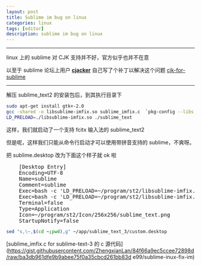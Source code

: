 ```yaml
---
layout: post
title: Sublime im bug on linux
categories: linux
tags: [editor]
description: sublime im bug on linux
---
```


---
linux 上的 sublime 对 CJK 支持并不好，官方似乎也并不在意

以至于 sublime 论坛上用户 **[cjacker](https://www.sublimetext.com/forum/memberlist.php?mode=viewprofile&u=9780&sid=5af5517cb058abf0bdb389d51730852c)** 自己写了个补丁以解决这个问题 [cjk-for-sublime](https://www.sublimetext.com/forum/viewtopic.php?f=3&t=7006&p=63513)

---
解压 sublime_text2 的安装包后，到其执行目录下
```bash
sudo apt-get install gtk+-2.0
gcc -shared -o libsublime-imfix.so sublime_imfix.c  `pkg-config --libs --cflags gtk+-2.0` -fPIC
LD_PRELOAD=./libsublime-imfix.so ./sublime_text
```
这样，我们就启动了一个支持 fcitx 输入法的 sublime_text2

但是呢，这样我们只能从命令行启动才可以使用带拼音支持的 sublime，不爽呀。

把 sublime.desktop 改为下面这个样子就 ok 啦
<pre>
    [Desktop Entry]
    Encoding=UTF-8
    Name=sublime
    Comment=sublime
    Exec=bash -c 'LD_PRELOAD=~/program/st2/libsublime-imfix.so /home/lan/program/st2/sublime_text' %F
    Exec=bash -c 'LD_PRELOAD=~/program/st2/libsublime-imfix.so /home/lan/program/st2/sublime_text' --new-window
    Terminal=false
    Type=Application
    Icon=~/program/st2/Icon/256x256/sublime_text.png
    StartupNotify=false
</pre>
```bash
sed "s,\~,$(cd ~;pwd),g" ~/app/sublime_text_3/custom.desktop
```
[sublime_imfix.c for sublime-text-3 的 c 源代码](https://gist.githubusercontent.com/ZhengxianLan/84f66a9ec5ccee72898d/raw/ba3db961dfe9b9abee75f0a35cbcd261bb83d
e99/sublime-inux-fix-im)